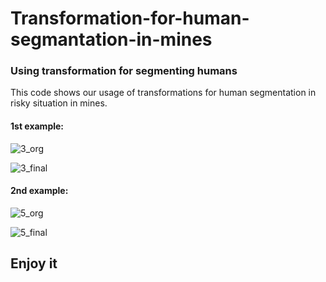 # Transformation-for-human-segmantation-in-mines
### Using transformation for segmenting humans 

This code shows our usage of transformations for human segmentation in risky situation in mines.
#### 1st example:
![3_org](https://github.com/Farhad-AI/Transformation-for-human-segmantation-in-mines/assets/106428795/02377afa-83da-45ff-aaa8-912d79ed4054)


![3_final](https://github.com/Farhad-AI/Transformation-for-human-segmantation-in-mines/assets/106428795/1c78e3fb-8859-400b-9627-018c4b89fcd4)

#### 2nd example:

![5_org](https://github.com/Farhad-AI/Transformation-for-human-segmantation-in-mines/assets/106428795/48d47222-385a-4ae0-9cc9-43e05f783f32)

![5_final](https://github.com/Farhad-AI/Transformation-for-human-segmantation-in-mines/assets/106428795/72b4b47d-00e5-4a53-bbfe-a623eea9f674)




## Enjoy it
